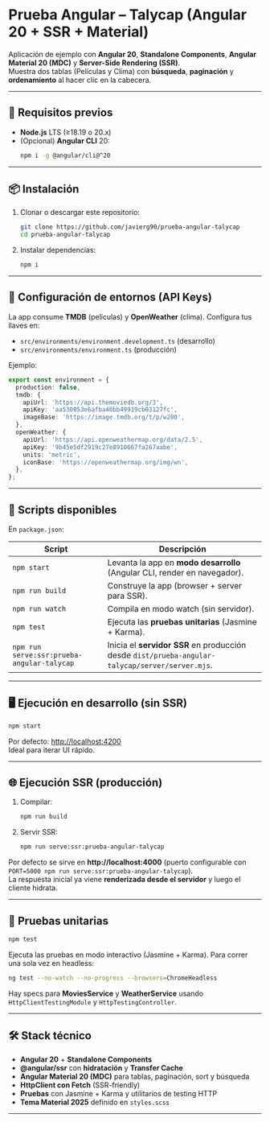 # Prueba Angular – Talycap (Angular 20 + SSR + Material)

Aplicación de ejemplo con **Angular 20**, **Standalone Components**, **Angular Material 20 (MDC)** y **Server-Side Rendering (SSR)**.  
Muestra dos tablas (Películas y Clima) con **búsqueda**, **paginación** y **ordenamiento** al hacer clic en la cabecera.

---

## 🚀 Requisitos previos

- **Node.js** LTS (≥18.19 o 20.x)
- (Opcional) **Angular CLI** 20:
  ```bash
  npm i -g @angular/cli@^20
  ```

---

## 📦 Instalación

1. Clonar o descargar este repositorio:

   ```bash
   git clone https://github.com/javierg90/prueba-angular-talycap
   cd prueba-angular-talycap
   ```

2. Instalar dependencias:
   ```bash
   npm i
   ```

---

## 🔑 Configuración de entornos (API Keys)

La app consume **TMDB** (películas) y **OpenWeather** (clima). Configura tus llaves en:

- `src/environments/environment.development.ts` (desarrollo)
- `src/environments/environment.ts` (producción)

Ejemplo:

```ts
export const environment = {
  production: false,
  tmdb: {
    apiUrl: 'https://api.themoviedb.org/3',
    apiKey: 'aa530053e6afba40bb49919cb03127fc',
    imageBase: 'https://image.tmdb.org/t/p/w200',
  },
  openWeather: {
    apiUrl: 'https://api.openweathermap.org/data/2.5',
    apiKey: '9b45e5df2919c27e8910667fa267aabe',
    units: 'metric',
    iconBase: 'https://openweathermap.org/img/wn',
  },
};
```

---

## 📝 Scripts disponibles

En `package.json`:

| Script                                     | Descripción                                                                                     |
| ------------------------------------------ | ----------------------------------------------------------------------------------------------- |
| `npm start`                                | Levanta la app en **modo desarrollo** (Angular CLI, render en navegador).                       |
| `npm run build`                            | Construye la app (browser + server para SSR).                                                   |
| `npm run watch`                            | Compila en modo watch (sin servidor).                                                           |
| `npm test`                                 | Ejecuta las **pruebas unitarias** (Jasmine + Karma).                                            |
| `npm run serve:ssr:prueba-angular-talycap` | Inicia el **servidor SSR** en producción desde `dist/prueba-angular-talycap/server/server.mjs`. |

---

## 🖥️ Ejecución en desarrollo (sin SSR)

```bash
npm start
```

Por defecto: <http://localhost:4200>  
Ideal para iterar UI rápido.

---

## 🌐 Ejecución SSR (producción)

1. Compilar:
   ```bash
   npm run build
   ```
2. Servir SSR:
   ```bash
   npm run serve:ssr:prueba-angular-talycap
   ```

Por defecto se sirve en **http://localhost:4000** (puerto configurable con `PORT=5000 npm run serve:ssr:prueba-angular-talycap`).  
La respuesta inicial ya viene **renderizada desde el servidor** y luego el cliente hidrata.

---

## 🧪 Pruebas unitarias

```bash
npm test
```

Ejecuta las pruebas en modo interactivo (Jasmine + Karma). Para correr una sola vez en headless:

```bash
ng test --no-watch --no-progress --browsers=ChromeHeadless
```

Hay specs para **MoviesService** y **WeatherService** usando `HttpClientTestingModule` y `HttpTestingController`.

---

## 🛠️ Stack técnico

- **Angular 20** + **Standalone Components**
- **@angular/ssr** con **hidratación** y **Transfer Cache**
- **Angular Material 20 (MDC)** para tablas, paginación, sort y búsqueda
- **HttpClient con Fetch** (SSR-friendly)
- **Pruebas** con Jasmine + Karma y utilitarios de testing HTTP
- **Tema Material 2025** definido en `styles.scss`

---
